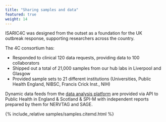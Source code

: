 ```yaml
---
title: "Sharing samples and data"
featured: true
weight: 14
---
```


ISARIC4C was designed from the outset as a foundation for the UK outbreak response, supporting researchers across the country.

The 4C consortium has:

-  Responded to clinical 120 data requests, providing data to 100 collaborators
-  Shipped out a total of 21,000 samples from our hub labs in Liverpool and Glasgow
-  Provided sample sets to 21 different institutions (Universities, Public Health England, NIBSC, Francis Crick Inst., NIH)

Dynamic data feeds from the [data analysis platform](/ap) are provided via API to Public Health in England & Scotland & SPI-M with independent reports prepared by them for NERVTAG and SAGE.

{% include_relative samples/samples.citemd.html %}